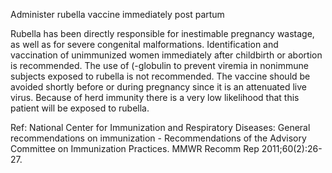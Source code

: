 Administer rubella vaccine immediately post partum

Rubella has been directly responsible for inestimable pregnancy wastage, as well as for severe congenital malformations. Identification and vaccination of unimmunized women immediately after childbirth or abortion is recommended. The use of (-globulin to prevent viremia in nonimmune subjects exposed to rubella is not recommended. The vaccine should be avoided shortly before or during pregnancy since it is an attenuated live virus. Because of herd immunity there is a very low likelihood that this patient will be exposed to rubella.

Ref: National Center for Immunization and Respiratory Diseases: General recommendations on immunization - Recommendations of the Advisory Committee on Immunization Practices. MMWR Recomm Rep 2011;60(2):26-27.